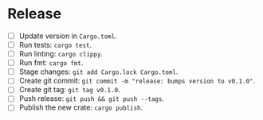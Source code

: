 # Release

  * [ ] Update version in `Cargo.toml`.
  * [ ] Run tests: `cargo test`.
  * [ ] Run linting: `cargo clippy`.
  * [ ] Run fmt: `cargo fmt`.
  * [ ] Stage changes: `git add Cargo.lock Cargo.toml`.
  * [ ] Create git commit: `git commit -m "release: bumps version to v0.1.0"`.
  * [ ] Create git tag: `git tag v0.1.0`.
  * [ ] Push release: `git push && git push --tags`.
  * [ ] Publish the new crate: `cargo publish`.